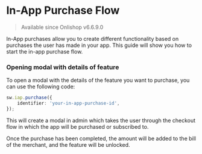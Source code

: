# In-App Purchase Flow

> Available since Onlishop v6.6.9.0
> 
In-App purchases allow you to create different functionality based on purchases the user has made in your app. This guide will show you how to start the in-app purchase flow.

### Opening modal with details of feature

To open a modal with the details of the feature you want to purchase, you can use the following code:

```ts
sw.iap.purchase({
    identifier: 'your-in-app-purchase-id',
});
```

This will create a modal in admin which takes the user through the checkout flow in which the app will be purchased or subscribed to.

Once the purchase has been completed, the amount will be added to the bill of the merchant, and the feature will be unlocked.
